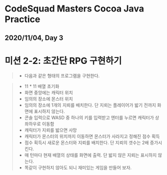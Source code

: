 CodeSquad Masters Cocoa Java Practice
=====================================

2020/11/04, Day 3
-----------------


# 미션 2-2: 초간단 RPG 구현하기

> - 다음과 같은 형태의 프로그램을 구현한다.
    
> - 11 * 11 배열 초기화
> - 화면 중앙에는 캐릭터 위치
> - 임의의 장소에 몬스터 위치
> - 임의의 장소에 1개의 지뢰를 배치한다. 단 지뢰는 플레이어가 밟기 전까지 화면에 표시하지 않는다.
> -  콘솔 입력으로 WASD 중 하나의 키를 입력받고 엔터를 누르면 캐릭터가 상좌하우로 이동함
> - 캐릭터가 지뢰를 밟으면 사망
> - 캐릭터가 몬스터의 위치까지 이동하면 몬스터가 사라지고 정해진 점수 획득
> - 점수 획득시 새로운 몬스터와 지뢰를 배치한다. 단 지뢰의 갯수는 2배 증가시킨다.
> - 매 턴마다 현재 배열의 상태를 화면에 출력. 단 밟지 않은 지뢰는 표시하지 않는다.
> - 똑같이 구현하지 않아도 되니 재미있는 게임을 만들어 보자.
    
    
    